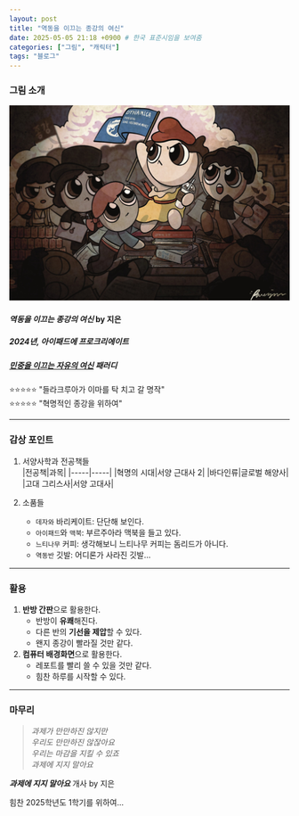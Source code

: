 ```yaml
---
layout: post
title: "역동을 이끄는 종강의 여신"
date: 2025-05-05 21:18 +0900 # 한국 표준시임을 보여줌
categories: ["그림", "캐릭터"]
tags: "블로그"
---
```

### 그림 소개
![jonggang_drawing](https://github.com/paparae/paparae.github.io/blob/main/assets/img/jonggang.png?raw=true)

#### **_역동을 이끄는 종강의 여신_** by 지은  
##### 2024년, 아이패드에 프로크리에이트  
##### [민중을 이끄는 자유의 여신](https://ko.wikipedia.org/wiki/%EB%AF%BC%EC%A4%91%EC%9D%84_%EC%9D%B4%EB%81%84%EB%8A%94_%EC%9E%90%EC%9C%A0%EC%9D%98_%EC%97%AC%EC%8B%A0) 패러디

⭐⭐⭐⭐⭐ "들라크루아가 이마를 탁 치고 갈 명작"  
⭐⭐⭐⭐⭐ "혁명적인 종강을 위하여"

---

### 감상 포인트

1. 서양사학과 전공책들   
   |전공책|과목|
   |-----|-----|
   |혁명의 시대|서양 근대사 2|
   |바다인류|글로벌 해양사|
   |고대 그리스사|서양 고대사|

2. 소품들
   * `데자와` 바리케이트: 단단해 보인다.
   * `아이패드`와 `맥북`: 부르주아라 맥북을 들고 있다.
   * `느티나무` 커피: 생각해보니 느티나무 커피는 돔리드가 아니다.
   * `역동반` 깃발: 어디론가 사라진 깃발...

---

### 활용
1. **반방 간판**으로 활용한다.
   * 반방이 **유쾌**해진다.
   * 다른 반의 **기선을 제압**할 수 있다.
   * 왠지 종강이 빨라질 것만 같다.
2. **컴퓨터 배경화면**으로 활용한다.
   * 레포트를 빨리 쓸 수 있을 것만 같다.
   * 힘찬 하루를 시작할 수 있다.

---

### 마무리
> _과제가 만만하진 않지만_  
> _우리도 만만하진 않잖아요_  
> _우리는 마감을 지킬 수 있죠_  
> _과제에 지지 말아요_

**_과제에 지지 말아요_** 개사 by 지은

힘찬 2025학년도 1학기를 위하여...